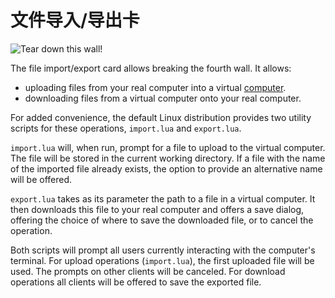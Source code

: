# 文件导入/导出卡
![Tear down this wall!](item:oc2:file_import_export_card)

The file import/export card allows breaking the fourth wall. It allows:
- uploading files from your real computer into a virtual [computer](../block/computer.md).
- downloading files from a virtual computer onto your real computer.

For added convenience, the default Linux distribution provides two utility scripts for these operations, `import.lua` and `export.lua`.

`import.lua` will, when run, prompt for a file to upload to the virtual computer. The file will be stored in the current working directory. If a file with the name of the imported file already exists, the option to provide an alternative name will be offered.

`export.lua` takes as its parameter the path to a file in a virtual computer. It then downloads this file to your real computer and offers a save dialog, offering the choice of where to save the downloaded file, or to cancel the operation.

Both scripts will prompt all users currently interacting with the computer's terminal. For upload operations (`import.lua`), the first uploaded file will be used. The prompts on other clients will be canceled. For download operations all clients will be offered to save the exported file.
